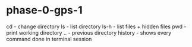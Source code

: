 phase-0-gps-1
=============
cd - change directory
ls - list directory
ls-h - list files + hidden files
pwd - print working directory
.. - previous directory
history - shows every command done in terminal session
